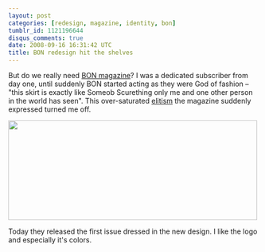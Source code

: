 ```yaml
---
layout: post
categories: [redesign, magazine, identity, bon]
tumblr_id: 1121196644
disqus_comments: true
date: 2008-09-16 16:31:42 UTC
title: BON redesign hit the shelves
---
```


But do we really need <a href="http://www.bonmagazine.com/">BON magazine</a>? I was a dedicated subscriber from day one, until suddenly BON started acting as they were God of fashion – "this skirt is exactly like Someob Scurething only me and one other person in the world has seen". This over-saturated <a href="http://en.wikipedia.org/wiki/Elitism">elitism</a> the magazine suddenly expressed turned me off.

<img src="/attachments/2008/09/bon.png" alt="" title="bon" width="500" height="200" class="alignnone size-full wp-image-773" />

Today they released the first issue dressed in the new design. I like the logo and especially it's colors.
